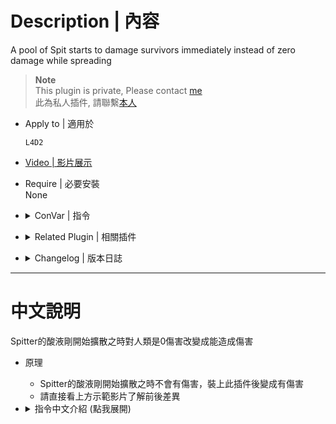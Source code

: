 # Description | 內容
A pool of Spit starts to damage survivors immediately instead of zero damage while spreading

> __Note__ <br/>
This plugin is private, Please contact [me](https://github.com/fbef0102/Game-Private_Plugin#私人插件列表-private-plugins-list)<br/>
此為私人插件, 請聯繫[本人](https://github.com/fbef0102/Game-Private_Plugin#私人插件列表-private-plugins-list)

* Apply to | 適用於
	```
	L4D2
	```

* [Video | 影片展示](https://youtu.be/pLS2BFyePIc)

* Require | 必要安裝
<br>None

* <details><summary>ConVar | 指令</summary>

	* cfg/sourcemod/l4d2_spitter_spit_hell.cfg
		```php
		// 0=Plugin off, 1=Plugin on.
		l4d2_spitter_spit_hell_enable "1"
		```
</details>

* <details><summary>Related Plugin | 相關插件</summary>

	1. [Spitter Extra Projectiles by Marttt](https://forums.alliedmods.net/showthread.php?t=331085): Allow spitters to spit more than a single projectile at once
		> Spitter可以一次吐多個酸液
</details>

* <details><summary>Changelog | 版本日誌</summary>

	* v1.0 (2023-3-30)
		* Initial Release
</details>

- - - -
# 中文說明
Spitter的酸液剛開始擴散之時對人類是0傷害改變成能造成傷害

* 原理
	* Spitter的酸液剛開始擴散之時不會有傷害，裝上此插件後變成有傷害
	* 請直接看上方示範影片了解前後差異

* <details><summary>指令中文介紹 (點我展開)</summary>

	* cfg/sourcemod/l4d2_spitter_spit_hell.cfg
		```php
		// 0=關閉插件, 1=啟動插件
		l4d2_spitter_spit_hell_enable "1"
		```
</details>